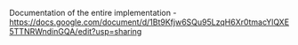 Documentation of the entire implementation -  https://docs.google.com/document/d/1Bt9Kfjw6SQu95LzqH6Xr0tmacYlQXE5TTNRWndinGQA/edit?usp=sharing
